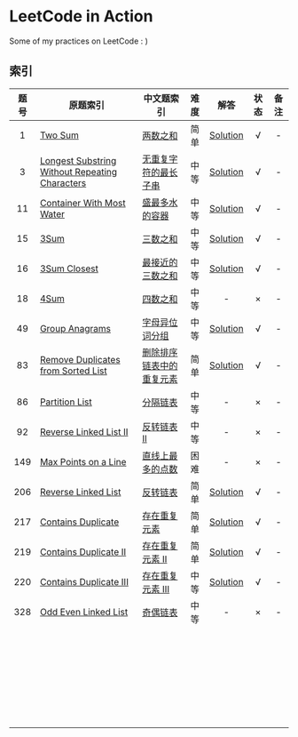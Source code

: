 # LeetCode in Action

Some of my practices on LeetCode : )

## 索引

| 题号 | 原题索引                                                     | 中文题索引                                                   | 难度 |                             解答                             | 状态 | 备注 |
| :--: | ------------------------------------------------------------ | ------------------------------------------------------------ | :--: | :----------------------------------------------------------: | :--: | :--: |
|  1   | [Two Sum](https://leetcode.com/problems/two-sum)             | [两数之和](https://leetcode-cn.com/problems/two-sum)         | 简单 |                [Solution](./0001-Two-Sum/src)                |  √   |  -   |
|  3   | [Longest Substring Without Repeating Characters](https://leetcode.com/problems/longest-substring-without-repeating-characters) | [无重复字符的最长子串](https://leetcode-cn.com/problems/longest-substring-without-repeating-characters) | 中等 | [Solution](./0003-Longest-Substring-Without-Repeating-Characters/src) |  √   |  -   |
|  11  | [Container With Most Water](https://leetcode.com/problems/container-with-most-water) | [盛最多水的容器](https://leetcode-cn.com/problems/container-with-most-water) | 中等 |       [Solution](./0011-Container-With-Most-Water/src)       |  √   |  -   |
|  15  | [3Sum](https://leetcode.com/problems/3sum)                   | [三数之和](https://leetcode-cn.com/problems/3sum)            | 中等 |                 [Solution](./0015-3-Sum/src)                 |  √   |  -   |
|  16  | [3Sum Closest](https://leetcode.com/problems/3sum-closest)   | [最接近的三数之和](https://leetcode-cn.com/problems/3sum-closest) | 中等 |             [Solution](./0016-3-Sum-Closest/src)             |  √   |  -   |
|  18  | [4Sum](https://leetcode.com/problems/4sum)                   | [四数之和](https://leetcode-cn.com/problems/4sum)            | 中等 |                              -                               |  ×   |  -   |
|  49  | [Group Anagrams](https://leetcode.com/problems/group-anagrams) | [字母异位词分组](https://leetcode-cn.com/problems/group-anagrams) | 中等 |            [Solution](./0049-Group-Anagrams/src)             |  √   |  -   |
|  83  | [Remove Duplicates from Sorted List](https://leetcode.com/problems/remove-duplicates-from-sorted-list) | [删除排序链表中的重复元素](https://leetcode-cn.com/problems/remove-duplicates-from-sorted-list) | 简单 |  [Solution](./0083-Remove-Duplicates-from-Sorted-List/src)   |  √   |  -   |
|  86  | [Partition List](https://leetcode.com/problems/partition-list) | [分隔链表](https://leetcode-cn.com/problems/partition-list)  | 中等 |                              -                               |  ×   |  -   |
|  92  | [Reverse Linked List II](https://leetcode.com/problems/reverse-linked-list-ii) | [反转链表 II](https://leetcode-cn.com/problems/reverse-linked-list-ii) | 中等 |                              -                               |  ×   |  -   |
| 149  | [Max Points on a Line](https://leetcode.com/problems/max-points-on-a-line) | [直线上最多的点数](https://leetcode-cn.com/problems/max-points-on-a-line) | 困难 |                              -                               |  ×   |  -   |
| 206  | [Reverse Linked List](https://leetcode.com/problems/reverse-linked-list) | [反转链表](https://leetcode-cn.com/problems/reverse-linked-list) | 简单 |          [Solution](./0206-Reverse-Linked-List/src)          |  √   |  -   |
| 217  | [Contains Duplicate](https://leetcode.com/problems/contains-duplicate) | [存在重复元素](https://leetcode-cn.com/problems/contains-duplicate) | 简单 |          [Solution](./0217-Contains-Duplicate/src)           |  √   |  -   |
| 219  | [Contains Duplicate II](https://leetcode.com/problems/contains-duplicate-ii) | [存在重复元素 II](https://leetcode-cn.com/problems/contains-duplicate-ii) | 简单 |         [Solution](./0219-Contains-Duplicate-II/src)         |  √   |  -   |
| 220  | [Contains Duplicate III](https://leetcode.com/problems/contains-duplicate-iii) | [存在重复元素 III](https://leetcode-cn.com/problems/contains-duplicate-iii) | 中等 |        [Solution](./0220-Contains-Duplicate-III/src)         |  √   |  -   |
| 328  | [Odd Even Linked List](https://leetcode.com/problems/odd-even-linked-list) | [奇偶链表](https://leetcode-cn.com/problems/odd-even-linked-list) | 中等 |                              -                               |  ×   |  -   |
|      |                                                              |                                                              |      |                                                              |      |      |
|      |                                                              |                                                              |      |                                                              |      |      |
|      |                                                              |                                                              |      |                                                              |      |      |
|      |                                                              |                                                              |      |                                                              |      |      |
|      |                                                              |                                                              |      |                                                              |      |      |
|      |                                                              |                                                              |      |                                                              |      |      |
|      |                                                              |                                                              |      |                                                              |      |      |
|      |                                                              |                                                              |      |                                                              |      |      |
|      |                                                              |                                                              |      |                                                              |      |      |
|      |                                                              |                                                              |      |                                                              |      |      |
|      |                                                              |                                                              |      |                                                              |      |      |
|      |                                                              |                                                              |      |                                                              |      |      |
|      |                                                              |                                                              |      |                                                              |      |      |
|      |                                                              |                                                              |      |                                                              |      |      |
|      |                                                              |                                                              |      |                                                              |      |      |
|      |                                                              |                                                              |      |                                                              |      |      |
|      |                                                              |                                                              |      |                                                              |      |      |
|      |                                                              |                                                              |      |                                                              |      |      |
|      |                                                              |                                                              |      |                                                              |      |      |
|      |                                                              |                                                              |      |                                                              |      |      |
|      |                                                              |                                                              |      |                                                              |      |      |
|      |                                                              |                                                              |      |                                                              |      |      |
|      |                                                              |                                                              |      |                                                              |      |      |
|      |                                                              |                                                              |      |                                                              |      |      |
|      |                                                              |                                                              |      |                                                              |      |      |
|      |                                                              |                                                              |      |                                                              |      |      |
|      |                                                              |                                                              |      |                                                              |      |      |
|      |                                                              |                                                              |      |                                                              |      |      |
|      |                                                              |                                                              |      |                                                              |      |      |
|      |                                                              |                                                              |      |                                                              |      |      |


